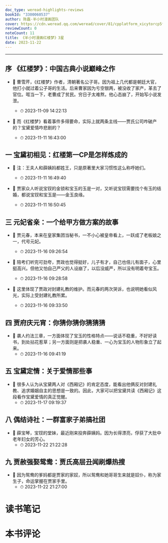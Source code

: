 ```yaml
---
doc_type: weread-highlights-reviews
bookId: "3300060537"
author: 陈磊·半小时漫画团队
cover: https://cdn.weread.qq.com/weread/cover/81/cpplatform_xicytorcp5fsf1m2errtjh/t7_cpplatform_xicytorcp5fsf1m2errtjh1685675532.jpg
reviewCount: 0
noteCount: 11
title: 《半小时漫画红楼梦》3星
date: 2023-11-22
---
```


---


## 序 《红楼梦》：中国古典小说巅峰之作


- 📌 曹雪芹，《红楼梦》作者，清朝著名公子哥。因为祖上几代都是朝廷大官，他打小就过着公子哥的生活。后来曹家因为亏空银两，被没收了家产，革去了官位。哐当一下，老曹成了贫民。穷日子太难熬，他心态崩了，开始写小说发泄。 
    - ⏱ 2023-11-09 14:22:13 

- 📌 而《红楼梦》看着事件多得要命，实际上就两条主线——贾氏公司咋破产的？宝黛爱情咋悲剧的？ 
    - ⏱ 2023-11-11 16:43:00 
## 一 宝黛初相见：红楼第一CP是怎样炼成的


- 📌 注：王夫人和薛姨妈都姓王，只是原著里大家习惯性这么称呼她们。 
    - ⏱ 2023-11-11 16:49:40 

- 📌 贾家众人听说宝钗的金锁和宝玉的玉是一对，又听说宝钗需要找个有玉的结婚，都说宝钗和宝玉是——金玉良缘。 
    - ⏱ 2023-11-11 16:50:45 
## 三 元妃省亲：一个给甲方做方案的故事


- 📌 贾元春，本来在皇家集团当秘书，一不小心被皇帝看上，一跃成了老板娘之一，代号元妃。 
    - ⏱ 2023-11-16 09:26:54 

- 📌 陪考们听完可劲夸，贾政也觉得挺好，儿子有才，自己也倍儿有面子，心里挺高兴。但他又怕自己严父的人设崩了，以后没威严，所以没有明着夸宝玉。 
    - ⏱ 2023-11-16 09:28:58 

- 📌 这里体现了贾政对封建礼教的维护。而元春的两次哭诉，也说明她看似风光，实际上受封建礼教所累。 
    - ⏱ 2023-11-16 09:33:50 
## 四 贾府庆元宵：你猜你猜你猜猜猜


- 📌 袭人约法三章，一方面体现了宝玉的性格特点——说话不稳重，不好好读书，到处拈花惹草；另一方面则是把袭人稳重、一心为宝玉的人物形象立了起来。 
    - ⏱ 2023-11-16 09:41:19 
## 五 宝黛定情：关于爱情那些事


- 📌 很多人认为从宝黛两人对《西厢记》的肯定态度，能看出他俩反对封建礼教、追求婚姻自主的思想是一致的。因此，大家可以把宝黛共读《西厢记》这段看作宝黛爱情的真正觉醒。 
    - ⏱ 2023-11-17 09:19:37 
## 八 偶结诗社：一群富家子弟搞社团


- 📌 薛宝琴，宝钗的堂妹，最近刚来投奔薛姨妈。因为长得漂亮，俘获了大批中老年妇女的芳心。 
    - ⏱ 2023-11-22 21:22:28 
## 九 贾赦强娶鸳鸯：贾氏高层丑闻刷爆热搜


- 📌 因为鸳鸯的爹妈都是贾家的家奴，所以鸳鸯和她哥哥生来就是奴仆，称为家生子，命运掌握在贾家手里。 
    - ⏱ 2023-11-22 21:27:00 

# 读书笔记


# 本书评论
